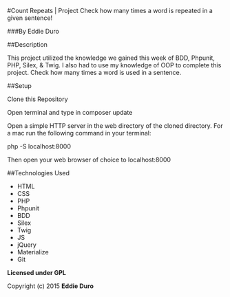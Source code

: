 #Count Repeats | Project
Check how many times a word is repeated in a given sentence!

###By Eddie Duro

##Description

This project utilized the knowledge we gained this week of BDD, Phpunit, PHP, Silex, & Twig. I also had to use my knowledge of OOP to complete this project. Check how many times a word is used in a sentence.

##Setup

Clone this Repository

Open terminal and type in composer update

Open a simple HTTP server in the web directory of the cloned directory. For a mac run the following command in your terminal:

php -S localhost:8000

Then open your web browser of choice to localhost:8000

##Technologies Used

* HTML
* CSS
* PHP
* Phpunit
* BDD
* Silex
* Twig
* JS
* jQuery
* Materialize
* Git

**Licensed under GPL**

Copyright (c) 2015 **Eddie Duro**
